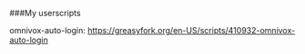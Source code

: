 ###My userscripts

omnivox-auto-login: https://greasyfork.org/en-US/scripts/410932-omnivox-auto-login
